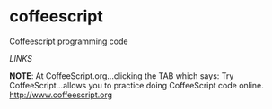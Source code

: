 # coffeescript
Coffeescript programming code

*LINKS*

**NOTE**: At CoffeeScript.org...clicking the TAB which says: Try CoffeeScript...allows you to practice doing CoffeeScript code online.  
http://www.coffeescript.org  


